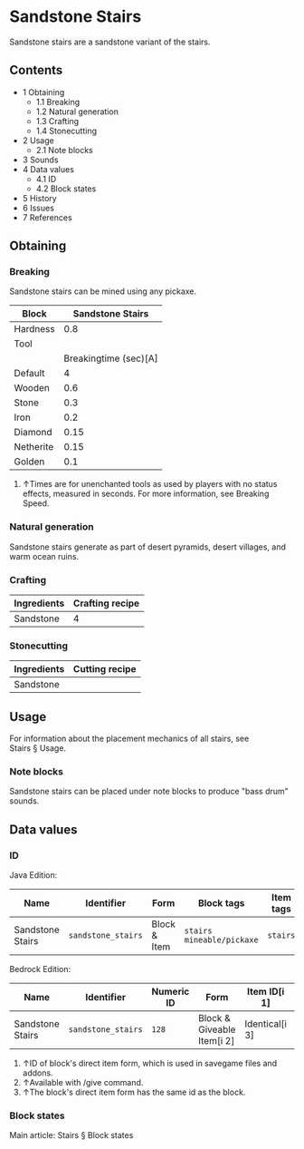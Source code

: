 # Sandstone Stairs
Sandstone stairs are a sandstone variant of the stairs.

## Contents
- 1 Obtaining
	- 1.1 Breaking
	- 1.2 Natural generation
	- 1.3 Crafting
	- 1.4 Stonecutting
- 2 Usage
	- 2.1 Note blocks
- 3 Sounds
- 4 Data values
	- 4.1 ID
	- 4.2 Block states
- 5 History
- 6 Issues
- 7 References

## Obtaining
### Breaking
Sandstone stairs can be mined using any pickaxe.

| Block     | Sandstone Stairs      |
|-----------|-----------------------|
| Hardness  | 0.8                   |
| Tool      |                       |
|           | Breakingtime (sec)[A] |
| Default   | 4                     |
| Wooden    | 0.6                   |
| Stone     | 0.3                   |
| Iron      | 0.2                   |
| Diamond   | 0.15                  |
| Netherite | 0.15                  |
| Golden    | 0.1                   |

1. ↑Times are for unenchanted tools as used by players with no status effects, measured in seconds. For more information, see Breaking Speed.

### Natural generation
Sandstone stairs generate as part of desert pyramids, desert villages, and warm ocean ruins.

### Crafting
| Ingredients | Crafting recipe |
|-------------|-----------------|
| Sandstone   | 4               |

### Stonecutting
| Ingredients | Cutting recipe |
|-------------|----------------|
| Sandstone   |                |

## Usage
For information about the placement mechanics of all stairs, see Stairs § Usage.

### Note blocks
Sandstone stairs can be placed under note blocks to produce "bass drum" sounds.

## Data values
### ID
Java Edition:

| Name             | Identifier         | Form         | Block tags                      | Item tags | Translation key                    |
|------------------|--------------------|--------------|---------------------------------|-----------|------------------------------------|
| Sandstone Stairs | `sandstone_stairs` | Block & Item | `stairs`<br/>`mineable/pickaxe` | `stairs`  | `block.minecraft.sandstone_stairs` |

Bedrock Edition:

| Name             | Identifier         | Numeric ID | Form                       | Item ID[i 1]   | Translation key              |
|------------------|--------------------|------------|----------------------------|----------------|------------------------------|
| Sandstone Stairs | `sandstone_stairs` | `128`      | Block & Giveable Item[i 2] | Identical[i 3] | `tile.sandstone_stairs.name` |

1. ↑ID of block's direct item form, which is used in savegame files and addons.
2. ↑Available with /give command.
3. ↑The block's direct item form has the same id as the block.

### Block states
Main article: Stairs § Block states

